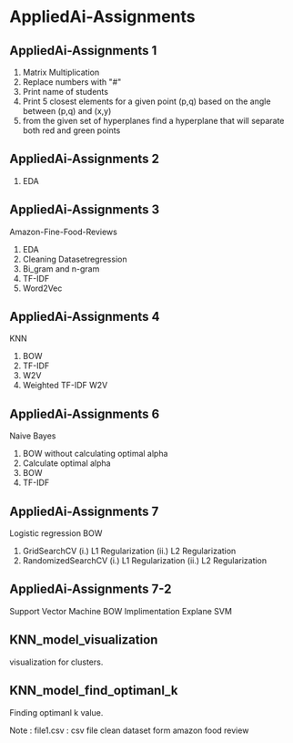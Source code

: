 # AppliedAi-Assignments

## AppliedAi-Assignments 1 
1. Matrix Multiplication
2. Replace numbers with "#"
3. Print name of students
4. Print 5 closest elements for a given point (p,q) based on the angle between (p,q) and (x,y)
5. from the given set of hyperplanes find a hyperplane that will separate both red and green points

## AppliedAi-Assignments 2
1. EDA

## AppliedAi-Assignments 3
Amazon-Fine-Food-Reviews
1. EDA
2. Cleaning Datasetregression
3. Bi_gram and n-gram
4. TF-IDF
5. Word2Vec

## AppliedAi-Assignments 4
KNN
1. BOW
2. TF-IDF
3. W2V
4. Weighted TF-IDF W2V

## AppliedAi-Assignments 6
Naive Bayes
1. BOW without calculating optimal alpha
2. Calculate optimal alpha 
  1. BOW
  2. TF-IDF
 
## AppliedAi-Assignments 7
Logistic regression
BOW
1. GridSearchCV
  (i.) L1 Regularization
  (ii.) L2 Regularization
2. RandomizedSearchCV
  (i.) L1 Regularization
  (ii.) L2 Regularization

## AppliedAi-Assignments 7-2
Support Vector Machine
BOW
Implimentation
Explane SVM 

## KNN_model_visualization
visualization for clusters.

## KNN_model_find_optimanl_k
Finding optimanl k value. 

Note : 
file1.csv : csv file clean dataset form amazon food review
